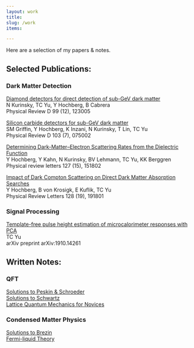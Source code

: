 ```yaml
---
layout: work
title: 
slug: /work
items:

---
```


Here are a selection of my papers & notes.
<br />
<h2>Selected Publications:</h2>
<h3>Dark Matter Detection</h3>
<p>
<a href="https://arxiv.org/abs/1901.07569">Diamond detectors for direct detection of sub-GeV dark matter</a><br />
N Kurinsky, TC Yu, Y Hochberg, B Cabrera<br />
Physical Review D 99 (12), 123005<br />
</p>
<p>
<a href="https://arxiv.org/abs/2008.08560">Silicon carbide detectors for sub-GeV dark matter</a><br />
SM Griffin, Y Hochberg, K Inzani, N Kurinsky, T Lin, TC Yu<br />
Physical Review D 103 (7), 075002<br />
</p>
<p>
<a href="https://arxiv.org/abs/2101.08263">Determining Dark-Matter–Electron Scattering Rates from the Dielectric Function</a><br />
Y Hochberg, Y Kahn, N Kurinsky, BV Lehmann, TC Yu, KK Berggren<br />
Physical review letters 127 (15), 151802<br />
</p>
<p>
<a href="https://arxiv.org/abs/2109.08168">Impact of Dark Compton Scattering on Direct Dark Matter Absorption Searches</a><br />
Y Hochberg, B von Krosigk, E Kuflik, TC Yu<br />
Physical Review Letters 128 (19), 191801<br />
</p>
<h3>Signal Processing</h3>
<p>
<a href="https://arxiv.org/abs/1910.14261">Template-free pulse height estimation of microcalorimeter responses with PCA</a><br />
TC Yu<br />
arXiv preprint arXiv:1910.14261<br />
</p>
<h2>Written Notes:</h2>
<h3>QFT</h3>
<a href="https://obeliskalpha.com/peskin.pdf">Solutions to Peskin & Schroeder</a><br />
<a href="https://obeliskalpha.com/schwartz.pdf">Solutions to Schwartz</a><br />
<a href="https://obeliskalpha.com/LQMNovice.pdf">Lattice Quantum Mechanics for Novices</a><br />
<h3>Condensed Matter Physics</h3>
<a href="https://obeliskalpha.com/brezin.pdf">Solutions to Brezin</a><br />
<a href="https://obeliskalpha.com/flt.pdf">Fermi-liquid Theory</a>
